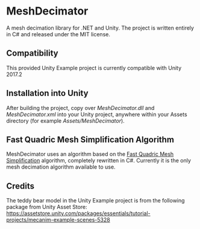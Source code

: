 # MeshDecimator
A mesh decimation library for .NET and Unity. The project is written entirely in C# and released under the MIT license.

## Compatibility
This provided Unity Example project is currently compatible with Unity 2017.2

## Installation into Unity
After building the project, copy over *MeshDecimator.dll* and *MeshDecimator.xml* into your Unity project, anywhere within your Assets directory (for example *Assets/MeshDecimator*).

## Fast Quadric Mesh Simplification Algorithm
MeshDecimator uses an algorithm based on the [Fast Quadric Mesh Simplification](https://github.com/sp4cerat/Fast-Quadric-Mesh-Simplification) algorithm, completely rewritten in C#.
Currently it is the only mesh decimation algorithm available to use.

## Credits

The teddy bear model in the Unity Example project is from the following package from Unity Asset Store: https://assetstore.unity.com/packages/essentials/tutorial-projects/mecanim-example-scenes-5328